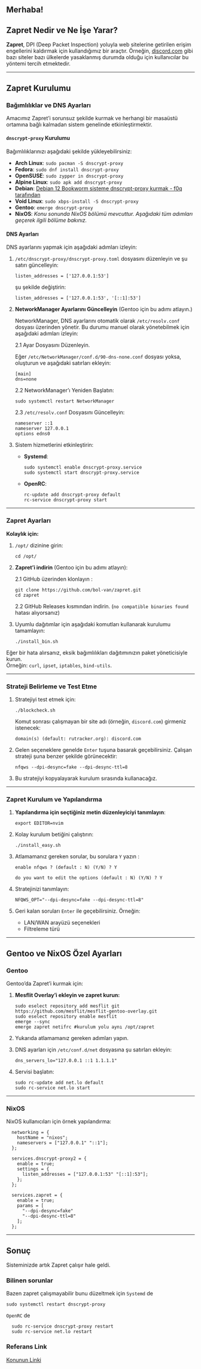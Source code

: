 ## Merhaba!

## Zapret Nedir ve Ne İşe Yarar?

**Zapret**, DPI (Deep Packet Inspection) yoluyla web sitelerine getirilen erişim engellerini kaldırmak için kullandığımız bir araçtır. Örneğin, [discord.com](http://discord.com/) gibi bazı siteler bazı ülkelerde yasaklanmış durumda olduğu için kullanıcılar bu yöntemi tercih etmektedir.

___

## Zapret Kurulumu
### Bağımlılıklar ve DNS Ayarları

Amacımız Zapret’i sorunsuz şekilde kurmak ve herhangi bir masaüstü ortamına bağlı kalmadan sistem genelinde etkinleştirmektir.

#### `dnscrypt-proxy` Kurulumu

Bağımlılıklarınızı aşağıdaki şekilde yükleyebilirsiniz:

-   **Arch Linux**: `sudo pacman -S dnscrypt-proxy`
-   **Fedora**: `sudo dnf install dnscrypt-proxy`
-   **OpenSUSE**: `sudo zypper in dnscrypt-proxy`
-   **Alpine Linux**: `sudo apk add dnscrypt-proxy`
-   **Debian**: [Debian 12 Bookworm sisteme dnscrypt-proxy kurmak - f0q tarafından](https://btt.community/t/debian-12-bookworm-sisteme-dnscrypt-proxy-kurmak/15884/12)
-   **Void Linux**: `sudo xbps-install -S dnscrypt-proxy`
-   **Gentoo**: `emerge dnscrypt-proxy`
-   **NixOS**: _Konu sonunda NixOS bölümü mevcuttur. Aşağıdaki tüm adımları geçerek ilgili bölüme bakınız._

#### DNS Ayarları

DNS ayarlarını yapmak için aşağıdaki adımları izleyin:

1.  `/etc/dnscrypt-proxy/dnscrypt-proxy.toml` dosyasını düzenleyin ve şu satırı güncelleyin:
    
    ```
    listen_addresses = ['127.0.0.1:53']
    ```
    
    şu şekilde değiştirin:
    
    ```
    listen_addresses = ['127.0.0.1:53', '[::1]:53']
    ```
    
2.  **NetworkManager Ayarlarını Güncelleyin** (Gentoo için bu adımı atlayın.)
    
    NetworkManager, DNS ayarlarını otomatik olarak `/etc/resolv.conf` dosyası üzerinden yönetir. Bu durumu manuel olarak yönetebilmek için aşağıdaki adımları izleyin:
    
    2.1 Ayar Dosyasını Düzenleyin.
    
    Eğer `/etc/NetworkManager/conf.d/90-dns-none.conf` dosyası yoksa, oluşturun ve aşağıdaki satırları ekleyin:
    
    ```
    [main]
    dns=none
    ```
    
    2.2 NetworkManager’ı Yeniden Başlatın:
    
    ```
    sudo systemctl restart NetworkManager
    ```
    
    2.3 `/etc/resolv.conf` Dosyasını Güncelleyin:
    
    ```
    nameserver ::1
    nameserver 127.0.0.1
    options edns0
    ```
    
3.  Sistem hizmetlerini etkinleştirin:
    
    -   **Systemd**:
        
        ```
        sudo systemctl enable dnscrypt-proxy.service
        sudo systemctl start dnscrypt-proxy.service
        ```
        
    -   **OpenRC**:
        
        ```
        rc-update add dnscrypt-proxy default
        rc-service dnscrypt-proxy start
        ```
        

___

### Zapret Ayarları

**Kolaylık için:**

1.  `/opt/` dizinine girin:
    
    ```
    cd /opt/
    ```
    
2.  **Zapret’i indirin** (Gentoo için bu adımı atlayın):
    
    2.1 GitHub üzerinden klonlayın :
    
    ```
    git clone https://github.com/bol-van/zapret.git
    cd zapret
    ```
    
    2.2 GitHub Releases kısmından indirin. (`no compatible binaries found` hatası alıyorsanız)
    
3.  Uyumlu dağıtımlar için aşağıdaki komutları kullanarak kurulumu tamamlayın:
    
    ```
    ./install_bin.sh
    ```
    

Eğer bir hata alırsanız, eksik bağımlılıkları dağıtımınızın paket yöneticisiyle kurun.  
Örneğin: `curl`, `ipset`, `iptables`, `bind-utils`.

___

### Strateji Belirleme ve Test Etme

1.  Stratejiyi test etmek için:
    
    ```
    ./blockcheck.sh
    ```
    
    Komut sonrası çalışmayan bir site adı (örneğin, `discord.com`) girmeniz istenecek:
    
    ```
    domain(s) (default: rutracker.org): discord.com
    ```
    
2.  Gelen seçeneklere genelde `Enter` tuşuna basarak geçebilirsiniz. Çalışan strateji şuna benzer şekilde görünecektir:
    
    ```
    nfqws --dpi-desync=fake --dpi-desync-ttl=8
    ```
    
3.  Bu stratejiyi kopyalayarak kurulum sırasında kullanacağız.
    

___

### Zapret Kurulum ve Yapılandırma

1.  **Yapılandırma için seçtiğiniz metin düzenleyiciyi tanımlayın**:
    
    ```
    export EDITOR=nvim
    ```
    
2.  Kolay kurulum betiğini çalıştırın:
    
    ```
    ./install_easy.sh
    ```
    
3.  Atlamamanız gereken sorular, bu sorulara `Y` yazın :
    
    ```
    enable nfqws ? (default : N) (Y/N) ? Y
    
    do you want to edit the options (default : N) (Y/N) ? Y
    ```
    
4.  Stratejinizi tanımlayın:
    
    ```
    NFQWS_OPT="--dpi-desync=fake --dpi-desync-ttl=8"
    ```
    
5.  Geri kalan soruları `Enter` ile geçebilirsiniz. Örneğin:
    
    -   LAN/WAN arayüzü seçenekleri
    -   Filtreleme türü

___

## Gentoo ve NixOS Özel Ayarları

### Gentoo

Gentoo’da Zapret’i kurmak için:

1.  **Mesflit Overlay’i ekleyin ve zapret kurun:**
    
    ```
    sudo eselect repository add mesflit git https://github.com/mesflit/mesflit-gentoo-overlay.git
    sudo eselect repository enable mesflit
    emerge --sync
    emerge zapret netifrc #kurulum yolu aynı /opt/zapret
    ```
    
2.  Yukarıda atlamamanız gereken adımları yapın.
    
3.  DNS ayarları için `/etc/conf.d/net` dosyasına şu satırları ekleyin:
    
    ```
    dns_servers_lo="127.0.0.1 ::1 1.1.1.1"
    ```
    
4.  Servisi başlatın:
    
    ```
    sudo rc-update add net.lo default
    sudo rc-service net.lo start
    ```
    

___

### NixOS

NixOS kullanıcıları için örnek yapılandırma:

```
  networking = {
    hostName = "nixos";
    nameservers = ["127.0.0.1" "::1"];
  };

  services.dnscrypt-proxy2 = {
    enable = true;
    settings = {
      listen_addresses = ["127.0.0.1:53" "[::1]:53"];
    };
  };

  services.zapret = {
    enable = true;
    params = [
      "--dpi-desync=fake"
      "--dpi-desync-ttl=8"
    ];
  };
```

___

## Sonuç

Sisteminizde artık Zapret çalışır hale geldi.

### Bilinen sorunlar
Bazen zapret çalışmayabilir bunu düzeltmek için
`Systemd` de

```
sudo systemctl restart dnscrypt-proxy
```

`OpenRC` de

```
  sudo rc-service dnscrypt-proxy restart
  sudo rc-service net.lo restart        
```
### Referans Link
[Konunun Linki](https://btt.community/t/linux-zapret-kurulum-rehberi/15989)
